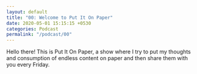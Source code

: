 ```yaml
---
layout: default
title: "00: Welcome to Put It On Paper"
date: 2020-05-01 15:15:15 +0530
categories: Podcast
permalink: "/podcast/00"
---
```

Hello there! This is Put It On Paper, a show where I try to put my thoughts and consumption of endless content on paper and then share them with you every Friday.